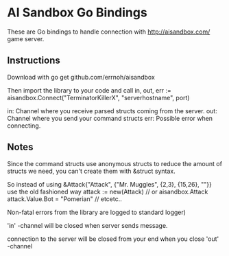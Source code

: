 AI Sandbox Go Bindings
======================

These are Go bindings to handle connection with http://aisandbox.com/ game server.

Instructions
------------

Download with
    go get github.com/errnoh/aisandbox


Then import the library to your code and call
    in, out, err := aisandbox.Connect("TerminatorKillerX", "serverhostname", port)

in: Channel where you receive parsed structs coming from the server.
out: Channel where you send your command structs
err: Possible error when connecting.

Notes
-----
Since the command structs use anonymous structs to reduce the amount of structs we need, you can't create them with &struct syntax.

So instead of using
    &Attack{"Attack", {"Mr. Muggles", {2,3}, {15,26}, ""}}
use the old fashioned way
    attack := new(Attack) // or aisandbox.Attack
    attack.Value.Bot = "Pomerian"
    // etcetc..


Non-fatal errors from the library are logged to standard logger)

'in' -channel will be closed when server sends <shutdown> message.

connection to the server will be closed from your end when you close 'out' -channel
